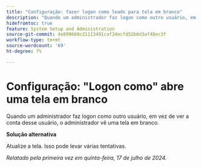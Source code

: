 ```yaml
---
title: "Configuração: fazer logon como leads para tela em branco"
description: "Quando um administrador faz logon como outro usuário, em vez de ver a conta desse usuário, o administrador vê uma tela em branco."
hidefromtoc: true
feature: System Setup and Administration
source-git-commit: 4e899660c21113491caf34ecfd52b6d3af48ec3f
workflow-type: tm+mt
source-wordcount: '69'
ht-degree: 7%

---
```



# Configuração: &quot;Logon como&quot; abre uma tela em branco

Quando um administrador faz logon como outro usuário, em vez de ver a conta desse usuário, o administrador vê uma tela em branco.

**Solução alternativa**

Atualize a tela. Isso pode levar várias tentativas.

_Relatado pela primeira vez em quinta-feira, 17 de julho de 2024._
